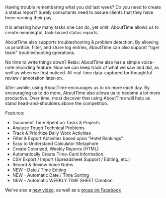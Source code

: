 Having trouble remembering what you did last week? Do you need to create a status report? Surely consultants need to assure clients that they have been earning their pay.

It is amazing how many tasks one can do, yet omit: AboutTime allows us to create meaningful, task-based status reports.

AboutTime also supports troubleshooting & problem detection. By allowing us prioritize, filter, and share log entries, AboutTime can also support "tiger team" troubleshooting operations.

No time to write things down? Relax: AboutTime also has a simple voice-note recording feature. Now we can keep track of what we saw and did, as well as when we first noticed. All real-time data-captured for thoughtful review / annotation later-on.

After awhile, using AboutTime encourages us to do more each day. By encouraging us to do more, AboutTime also allows us to become a lot more productive. Over time, most discover that using AboutTime will help us stand head-and-shoulders above the competition.

Features:

* Document Time Spent on Tasks & Projects
* Analyze Tough Technical Problems
* Track & Prioritize Daily Work Activities
* Filter & Export Activities based upon "Hotel Rankings"
* Easy to Understand Calculator Metaphore
* Create Colorized, Weekly Reports (HTML)
* Automatically Create Time-Card Information
* CSV Export / Import (Spreadsheet Support / Editing, etc.)
* Record & Review Voice Notes
* NEW - Date / Time Editing
* NEW - Automatic Date / Time Sorting
* NEW - Automatic WEEKLY TIME SHEET Creation

We've also a [new video](https://www.youtube.com/watch?v=ohJfGX-EjoU), as well as a [group on Facebook](https://www.facebook.com/groups/abouttime9000)
